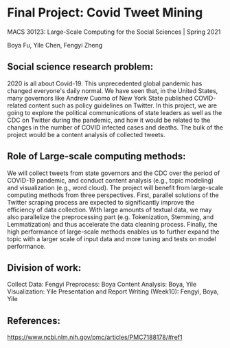 # Final Project: Covid Tweet Mining

MACS 30123: Large-Scale Computing for the Social Sciences | Spring 2021

Boya Fu, Yile Chen, Fengyi Zheng

## Social science research problem:

2020 is all about Covid-19. This unprecedented global pandemic has changed everyone's daily normal. We have seen that, in the United States, many governors like Andrew Cuomo of New York State published COVID-related content such as policy guidelines on Twitter. In this project, we are going to explore the political communications of state leaders as well as the CDC on Twitter during the pandemic, and how it would be related to the changes in the number of COVID infected cases and deaths. The bulk of the project would be a content analysis of collected tweets.

## Role of Large-scale computing methods:

We will collect tweets from state governors and the CDC over the period of COVID-19 pandemic, and conduct content analysis (e.g., topic modeling) and visualization (e.g., word cloud). The project will benefit from large-scale computing methods from three perspectives. First, parallel solutions of the Twitter scraping process are expected to significantly improve the efficiency of data collection. With large amounts of textual data, we may also parallelize the preprocessing part (e.g. Tokenization, Stemming, and Lemmatization) and thus accelerate the data cleaning process. Finally, the high performance of large-scale methods enables us to further expand the topic with a larger scale of input data and more tuning and tests on model performance.

## Division of work:

Collect Data: Fengyi
Preprocess: Boya
Content Analysis: Boya, Yile
Visualization: Yile
Presentation and Report Writing (Week10): Fengyi, Boya, Yile

## References:

https://www.ncbi.nlm.nih.gov/pmc/articles/PMC7188178/#ref1
